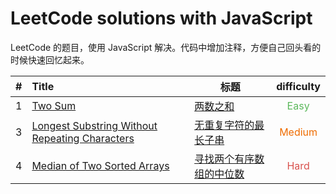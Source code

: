 # LeetCode solutions with JavaScript

LeetCode 的题目，使用 JavaScript 解决。代码中增加注释，方便自己回头看的时候快速回忆起来。

|  #   | Title                                               | 标题                          |            difficulty             |
| :--: | :-------------------------------------------------- | ----------------------------- | :-------------------------------: |
|  1   | [Two Sum][1]                                        | [两数之和][1]                 |  <font color=#5cb85c>Easy</font>  |
|  3   | [Longest Substring Without Repeating Characters][3] | [无重复字符的最长子串][3]     | <font color=#ef6c00>Medium</font> |
|  4   | [Median of Two Sorted Arrays][4]                    | [寻找两个有序数组的中位数][4] |  <font color=#d9534f>Hard</font>  |



[1]: https://github.com/silinchen/leetcode-javascript/blob/master/code/0001%20Two%20Sum.js
[3]: https://github.com/silinchen/leetcode-javascript/blob/master/code/0003%20Longest%20Substring%20Without%20Repeating%20Characters.js
[4]: https://github.com/silinchen/leetcode-javascript/blob/master/code/0004MedianOfTwoSortedArrays.js

